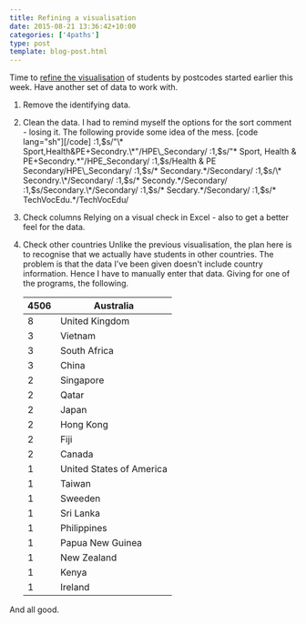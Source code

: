 ```yaml
---
title: Refining a visualisation
date: 2015-08-21 13:36:42+10:00
categories: ['4paths']
type: post
template: blog-post.html
---
```

Time to [refine the visualisation](/blog2/2015/08/18/visualising-locations-of-students-etc/) of students by postcodes started earlier this week. Have another set of data to work with.

1. Remove the identifying data.
2. Clean the data. I had to remind myself the options for the sort comment - losing it. The following provide some idea of the mess. \[code lang="sh"\]\[/code\] :1,$s/"\* Sport,Health&PE+Secondry.\*"/HPE\_Secondary/ :1,$s/"\* Sport, Health & PE+Secondry.\*"/HPE\_Secondary/ :1,$s/Health & PE Secondary/HPE\_Secondary/ :1,$s/\* Secondary.\*/Secondary/ :1,$s/\* Secondry.\*/Secondary/ :1,$s/\* Secondy.\*/Secondary/ :1,$s/Secondary.\*/Secondary/ :1,$s/\* Secdary.\*/Secondary/ :1,$s/\* TechVocEdu.\*/TechVocEdu/
3. Check columns Relying on a visual check in Excel - also to get a better feel for the data.
4. Check other countries Unlike the previous visualisation, the plan here is to recognise that we actually have students in other countries. The problem is that the data I've been given doesn't include country information. Hence I have to manually enter that data. Giving for one of the programs, the following.
    
    | 4506 | Australia |
    | --- | --- |
    | 8 | United Kingdom |
    | 3 | Vietnam |
    | 3 | South Africa |
    | 3 | China |
    | 2 | Singapore |
    | 2 | Qatar |
    | 2 | Japan |
    | 2 | Hong Kong |
    | 2 | Fiji |
    | 2 | Canada |
    | 1 | United States of America |
    | 1 | Taiwan |
    | 1 | Sweeden |
    | 1 | Sri Lanka |
    | 1 | Philippines |
    | 1 | Papua New Guinea |
    | 1 | New Zealand |
    | 1 | Kenya |
    | 1 | Ireland |
    

And all good.